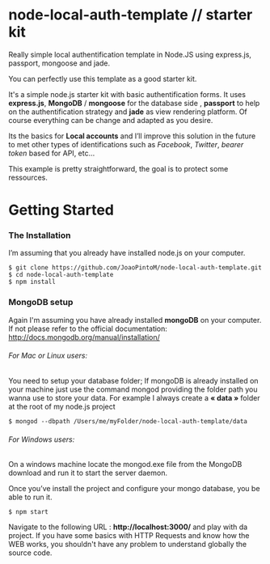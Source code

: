 node-local-auth-template // starter kit
========================

Really simple local authentification template in Node.JS using express.js, passport, mongoose and jade.

You can perfectly use this template as a good starter kit.


It's a simple node.js starter kit with basic authentification forms. It uses **express.js**,  **MongoDB** / **mongoose** for the database side , **passport** to help on the authentification strategy and **jade** as view rendering platform. Of course everything can be change and adapted as you desire. 

Its the basics for **Local accounts** and I’ll improve this solution in the future to met other types of identifications such as *Facebook*, *Twitter*, *bearer token* based for API, etc…

This example is pretty straightforward, the goal is to protect some ressources.

# Getting Started

### The Installation

I’m assuming that you already have installed node.js on your computer.

	$ git clone https://github.com/JoaoPintoM/node-local-auth-template.git
    $ cd node-local-auth-template
    $ npm install
   
### MongoDB setup

Again I'm assuming you have already installed **mongoDB** on your computer. If not please refer to the official documentation: http://docs.mongodb.org/manual/installation/

###### For Mac or Linux users:
You need to setup your database folder; If mongoDB is already installed on your machine just use the command mongod providing the folder path you wanna use to store your data. For example I always create a **« data »** folder at the root of my node.js project

	$ mongod --dbpath /Users/me/myFolder/node-local-auth-template/data

###### For Windows users:
On a windows machine locate the mongod.exe file from the MongoDB download and run it to start the server daemon.

Once you’ve install the project and configure your mongo database, you be able to run it.

	$ npm start

Navigate to the following URL : **http://localhost:3000/** and play with da project. If you have some basics with HTTP Requests and know how the WEB works, you shouldn't have any problem to understand globally the source code.
